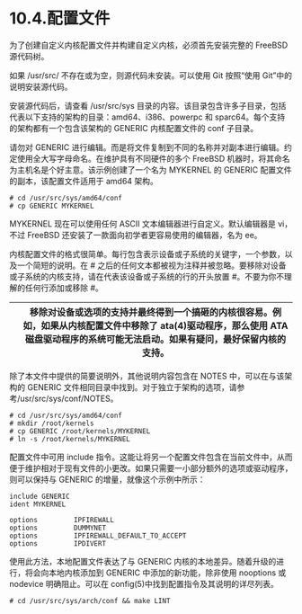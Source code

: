 # 10.4.配置文件


为了创建自定义内核配置文件并构建自定义内核，必须首先安装完整的 FreeBSD 源代码树。

如果 /usr/src/ 不存在或为空，则源代码未安装。可以使用 Git 按照“使用 Git”中的说明安装源代码。

安装源代码后，请查看 /usr/src/sys 目录的内容。该目录包含许多子目录，包括代表以下支持的架构的目录：amd64、i386、powerpc 和 sparc64。每个支持的架构都有一个包含该架构的 GENERIC 内核配置文件的 conf 子目录。

请勿对 GENERIC 进行编辑。而是将文件复制到不同的名称并对副本进行编辑。约定使用全大写字母命名。在维护具有不同硬件的多个 FreeBSD 机器时，将其命名为主机名是个好主意。该示例创建了一个名为 MYKERNEL 的 GENERIC 配置文件的副本，该配置文件适用于 amd64 架构。

```
# cd /usr/src/sys/amd64/conf
# cp GENERIC MYKERNEL
```

MYKERNEL 现在可以使用任何 ASCII 文本编辑器进行自定义。默认编辑器是 vi，不过 FreeBSD 还安装了一款面向初学者更容易使用的编辑器，名为 ee。

内核配置文件的格式很简单。每行包含表示设备或子系统的关键字，一个参数，以及一个简短的说明。在 # 之后的任何文本都被视为注释并被忽略。要移除对设备或子系统的内核支持，请在代表该设备或子系统的行的开头放置 #。不要为你不理解的任何行添加或移除 #。

|  | 移除对设备或选项的支持并最终得到一个搞砸的内核很容易。例如，如果从内核配置文件中移除了 ata(4)驱动程序，那么使用 ATA 磁盘驱动程序的系统可能无法启动。如果有疑问，最好保留内核的支持。|
| -- | -------------------------------------------------------------------------------------------------------------------------------------------------------------------------------------- |

除了本文件中提供的简要说明外，其他说明内容包含在 NOTES 中，可以在与该架构的 GENERIC 文件相同目录中找到。对于独立于架构的选项，请参考/usr/src/sys/conf/NOTES。

```
# cd /usr/src/sys/amd64/conf
# mkdir /root/kernels
# cp GENERIC /root/kernels/MYKERNEL
# ln -s /root/kernels/MYKERNEL
```

配置文件中可用 include 指令。这能让将另一个配置文件包含在当前文件中，从而便于维护相对于现有文件的小更改。如果只需要一小部分额外的选项或驱动程序，则可以保持与 GENERIC 的增量，就像这个示例中所示：

```
include GENERIC
ident MYKERNEL

options         IPFIREWALL
options         DUMMYNET
options         IPFIREWALL_DEFAULT_TO_ACCEPT
options         IPDIVERT
```

使用此方法，本地配置文件表达了与 GENERIC 内核的本地差异。随着升级的进行，将会向本地内核添加到 GENERIC 中添加的新功能，除非使用 nooptions 或 nodevice 明确阻止。可以在 config(5)中找到配置指令及其说明的详尽列表。

```
# cd /usr/src/sys/arch/conf && make LINT
```
